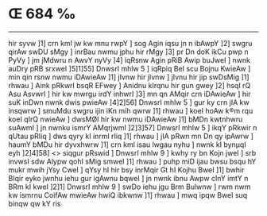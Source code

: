 # Œ 684 ‰
---
hir syvw ]1] crn kml jw kw mnu rwpY ] sog Agin iqsu jn n ibAwpY
]2] swgru qirAw swDU sMgy ] inrBau nwmu jphu hir rMgy ]3] pr Dn doK
ikCu pwp n PyVy ] jm jMdwru n AwvY nyVy ]4] iqRsnw Agin pRiB Awip
buJweI ] nwnk auDry pRB srxweI ]5]1]55] DnwsrI mhlw 5 ] iqRpiq
BeI scu Bojnu KwieAw ] min qin rsnw nwmu iDAwieAw ]1] jIvnw hir
jIvnw ] jIvnu hir jip swDsMig ]1] rhwau ] Aink pRkwrI bsqR EFwey
] Anidnu kIrqnu hir gun gwey ]2] hsqI rQ Asu AsvwrI ] hir kw
mwrgu irdY inhwrI ]3] mn qn AMqir crn iDAwieAw ] hir suK inDwn
nwnk dwis pwieAw ]4]2]56] DnwsrI mhlw 5 ] gur ky crn jIA kw
insqwrw ] smuMdu swgru ijin iKn mih qwrw ]1] rhwau ] koeI hoAw k®m
rqu koeI qIrQ nwieAw ] dwsMØI hir kw nwmu iDAwieAw ]1] bMDn
kwtnhwru suAwmI ] jn nwnku ismrY AMqrjwmI ]2]3]57] DnwsrI mhlw
5 ] ikqY pRkwir n qUtau pRIiq ] dws qyry kI inrml rIiq ]1] rhwau ]
jIA pRwn mn Dn qy ipAwrw ] haumY bMDu hir dyvxhwrw ]1] crn kml
isau lwgau nyhu ] nwnk kI bynµqI eyh ]2]4]58]
<> siqgur pRswid ]
DnwsrI mhlw 9 ] kwhy ry bn Kojn jweI ] srb invwsI sdw Alypw qohI
sMig smweI ]1] rhwau ] puhp miD ijau bwsu bsqu hY mukr mwih jYsy CweI
] qYsy hI hir bsy inrMqir Gt hI Kojhu BweI ]1] bwhir BIqir eyko jwnhu
iehu gur igAwnu bqweI ] jn nwnk ibnu Awpw cInY imtY n BRm kI kweI
]2]1] DnwsrI mhlw 9 ] swDo iehu jgu Brm Bulwnw ] rwm nwm kw
ismrnu CoifAw mwieAw hwiQ ibkwnw ]1] rhwau ] mwq ipqw BweI suq
binqw qw kY ris
####

